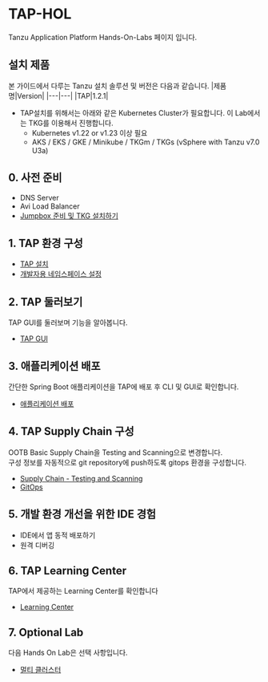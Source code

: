 # TAP-HOL
Tanzu Application Platform Hands-On-Labs 페이지 입니다.

## 설치 제품
본 가이드에서 다루는 Tanzu 설치 솔루션 및 버전은 다음과 같습니다.
|제품명|Version|
|---|---|
|TAP|1.2.1|

* TAP설치를 위해서는 아래와 같은 Kubernetes Cluster가 필요합니다. 이 Lab에서는 TKG를 이용해서 진행합니다.
  - Kubernetes v1.22 or v1.23 이상 필요
  - AKS / EKS / GKE / Minikube / TKGm / TKGs (vSphere with Tanzu v7.0 U3a)


## 0. 사전 준비
- DNS Server
- Avi Load Balancer
- [Jumpbox 준비 및 TKG 설치하기](./tap/jumpbox-prepare.md)

## 1. TAP 환경 구성
- [TAP 설치](./install/install-on-vsphere-hol.md)
- [개발자용 네임스페이스 설정](./install/dev-namespace.md)

## 2. TAP 둘러보기
TAP GUI를 둘러보며 기능을 알아봅니다.
- [TAP GUI](./tap/gui.md)

## 3. 애플리케이션 배포
간단한 Spring Boot 애플리케이션을 TAP에 배포 후 CLI 및 GUI로 확인합니다.
- [애플리케이션 배포](./tap/app-deploy.md)

## 4. TAP Supply Chain 구성
OOTB Basic Supply Chain을 Testing and Scanning으로 변경합니다.    
구성 정보를 자동적으로 git repository에 push하도록 gitops 환경을 구성합니다.
- [Supply Chain - Testing and Scanning](./tap/ootb-testing-and-scanning.md)
- [GitOps](./tap/gitops.md)

## 5. 개발 환경 개선을 위한 IDE 경험
- IDE에서 앱 동적 배포하기
- 원격 디버깅

## 6. TAP Learning Center
TAP에서 제공하는 Learning Center를 확인합니다
- [Learning Center](./tap/learning-center.md)

## 7. Optional Lab
다음 Hands On Lab은 선택 사항입니다.
- [멀티 클러스터](./tap/multi-cluster.md)



